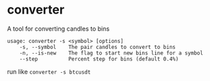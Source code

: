 # converter
A tool for converting candles to bins
```
usage: converter -s <symbol> [options]
    -s, --symbol    The pair candles to convert to bins
    -n, --is-new    The flag to start new bins line for a symbol
    --step          Percent step for bins (default 0.4%)
```
run like `converter -s btcusdt`
